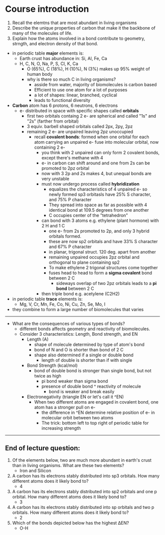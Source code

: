 # Course introduction

1. Recall the elemtns that are most abundant in living organisms
2. Describe the unique properties of carbon that make it the backbone of many of the molecules of life.
3. Explain how the atoms involved in a bond contribute to geometry, strngth, and electron density of that bond.

- in periodic table **major** elements is:
    - Earth crust has abundance in: Si, Al, Fe, Ca
    - H, C, N, O, Na, P, S, Cl, K, Ca
        - O (65%), C (18%), H (10%), N (3%) makes up 95% weight of human body
        - why is there so much C in living organisms?
            - asside from water, majority of biomolecules is carbon based
            - Efficient to use one atom for a lot of purposes
            - a lot of shapes: linear, branched, cyclical
            - leads to functional diversity
- **Carbon** atom has 6 protons, 6 neutrons, 6 electrons
    - e- distributed in space with specific shapes called **orbitals**
        - first two orbitals containg 2 e- are spherical and called "1s" and "2s" (farther from orbital)
        - 3 equiv. barbell shaped orbitals called 2px, 2py, 2pz
        - remaining 2 e- are unpaired leaving 2pz unoccupied
            - recall **covalent bonds**: formed when one orbital for each atom carrying an unpaired e- fuse into molecular orbital, now containing 2 e-
                - you think with 2 unpaired can only form 2 covalent bonds, except there's methane with 4
                - e- in carbon can shift around and one from 2s can be promoted to 2pz orbital
                - now with 3 2p and 2s makes 4, but unequal bonds are very unstable
                - must now undergo process called **hybridization**
                    - equalizes the characteristics of 4 unpaired e- so newly formed sp3 orbitasls have 25% S character, and 75% P character
                    - They spread into space as far as possible with 4 identical bond at 109.5 degrees from one another
                    - C occupies center of the "tetrahedron"
                - can bond with 3 atoms e.g. ethylene (plant hormone) with 2 H and 1 C
                    - one e- from 2s promoted to 2p, and only 3 hybrid orbitals formed.
                    - these are now sp2 orbitals and have 33% S character and 67% P character
                    - in planar, trigonal struct. 120 deg. apart from another
                    - remaining unpaired occupies 2pz orbital and orthogonal to plane containing sp2
                    - To make ethylene 2 trigonal structures come together
                    - fuses head to head to form a **sigma covalent** bond between 2 C
                        - sideways overlap of two 2pz orbitals leads to a **pi bond** between 2 C
                - then triple bond e.g. acetylene (C2H2) 
- in periodic table **trace** elements is:
    - Mg, V, Cr, Mn, Fe, Co, Ni, Cu, Zn, Se, Mo, I
- they combine to form a large number of biomolecules that varies
___
- What are the consequences of various types of bonds?
    - different bonds affects geometry and reactivity of biomolecules. 
    - Consider 3 characteristics: Length, Bond strength, and EN
        - Length (A)
            - shape of molecule determined by type of atom's bond
            - bond of N and O is shorter than bond of 2 C
            - shape also determined if a single or double bond
                - length of double is shorter than if with single
        - Bond Strength (kcal/mol)
            - bond of double bond is stronger than single bond, but not twice as high
                - pi bond weaker than sigma bond
                - presence of double bond ^ reactivity of molecule
                    - bond is weaker and break easily
        - Electronegativity (triangle EN or let's call it ^EN)
            - When two different atoms are engaged in covalent bond, one atom has a stronger pull on e-
                - the difference in ^EN determine relative position of e- in molecular orbit between two atoms
                - The trick: bottom left to top right of periodic table for increasing strength

___
## End of lecture question:
1. Of the elements below, two are much more abundant in earth's crust than in living organisms. What are these two elements?
    - Iron and Silicon
2. A carbon has its electrons stably distributed into sp3 orbitals. How many different atoms does it likely bond to?
    - 4
3. A carbon has its electrons stably distributed into sp2 orbitals and one p orbital. How many different atoms does it likely bond to?
    - 3
4. A carbon has its electrons stably distributed into sp orbitals and two p orbitals. How many different atoms does it likely bond to?
    - 2
5. Which of the bonds depicted below has the highest ΔEN?
    - O-H